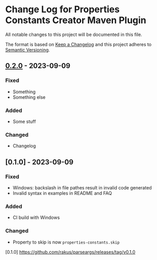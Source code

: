 
# Change Log for Properties Constants Creator Maven Plugin

All notable changes to this project will be documented in this file.

The format is based on [Keep a Changelog](http://keepachangelog.com/en/1.0.0/)
and this project adheres to [Semantic Versioning](http://semver.org/spec/v2.0.0.html).

## [0.2.0] - 2023-09-09

### Fixed

* Something
* Something else

### Added

* Some stuff

### Changed

* Changelog


## [0.1.0] - 2023-09-09

### Fixed

* Windows: backslash in file pathes result in invalid code generated
* Invalid syntax in examples in README and FAQ

### Added

* CI build with Windows

### Changed

* Property to skip is now `properties-constants.skip`


[0.2.0]: https://github.com/rakus/gh-wf-test/compare/v0.1.0...v0.2.0
[0.1.0] https://github.com/rakus/parseargs/releases/tag/v0.1.0

